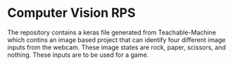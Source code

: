 # Computer Vision RPS

The repository contains a keras file generated from Teachable-Machine which contins an image based project that can identify four different image inputs from the webcam. These image states are rock, paper, scissors, and nothing. These inputs are to be used for a game.
